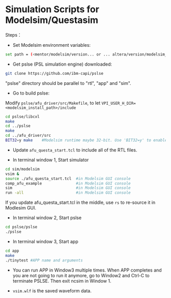 # Simulation Scripts for Modelsim/Questasim

Steps：
* Set Modelsim environment variables:

```Bash
set path = (<mentor/modelsim/version... or ... altera/version/modelsim_ase>/bin $path)
```

* Get pslse (PSL simulation engine) downloaded:

```Bash
git clone https://github.com/ibm-capi/pslse
```

  "pslse" directory should be parallel to "rtl", "app" and "sim". 
* Go to build pslse:

Modify `pslse/afu_driver/src/Makefile`, to let `VPI_USER_H_DIR=<modelsim_install_path>/include`

```Bash
cd pslse/libcxl
make
cd ../pslse
make
cd ../afu_driver/src
BIT32=y make    #Modelsim runtime maybe 32-bit. Use 'BIT32=y' to enable it. You may have to switch to bash/ksh. 
```

* Update `afu_questa_start.tcl` to include all of the RTL files.

* In terminal window 1, Start simulator
```Bash
cd sim/modelsim
vsim &
source ./afu_questa_start.tcl  #in Modelsim GUI console
comp_afu_example               #in Modelsim GUI console
sim                            #in Modelsim GUI console
run -all                       #in Modelsim GUI console
```

If you update afu_questa_start.tcl in the middle, use `rs` to re-source it in Modlesim GUI. 

* In terminal window 2, Start pslse
```Bash
cd pslse/pslse
./pslse
```

* In terminal window 3, Start app 
```Bash
cd app
make
./tinytest #APP name and arguments
```
* You can run APP in Window3 multiple times. When APP completes and you are not going to run it anymore, go to Window2 and Ctrl-C to terminate PSLSE. Then exit ncsim in Window 1. 
   
* `vsim.wlf` is the saved waveform data.


